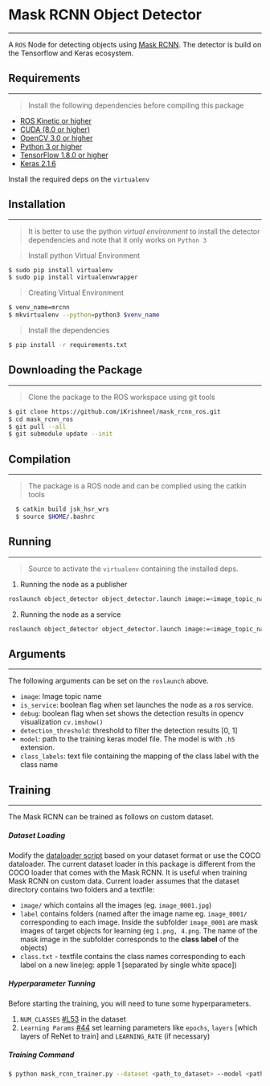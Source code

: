 
# Mask RCNN Object Detector
---
A `ROS` Node for detecting objects using [Mask RCNN](https://github.com/matterport/Mask_RCNN). The detector 
is build on the Tensorflow and Keras ecosystem.  

## Requirements
---
>Install the following dependencies before compiling this package
- [ROS Kinetic or higher](http://wiki.ros.org/kinetic)
- [CUDA (8.0 or higher)](https://developer.nvidia.com/cuda-downloads)
- [OpenCV 3.0 or higher](https://github.com/opencv/opencv)
- [Python 3 or higher](https://www.python.org/download/releases/3.0/)
- [TensorFlow 1.8.0 or higher](https://www.tensorflow.org/)
- [Keras 2.1.6](https://keras.io/)

Install the required deps on the `virtualenv`

## Installation
----
>It is better to use the python *virtual environment* to install the detector dependencies and note that it only works on `Python 3`

>Install python Virtual Environment
```bash
$ sudo pip install virtualenv
$ sudo pip install virtualenvwrapper
```

>Creating Virtual Environment
```bash
$ venv_name=mrcnn
$ mkvirtualenv --python=python3 $venv_name
```

>Install the dependencies
```bash
$ pip install -r requirements.txt
```

## Downloading the Package
---
> Clone the package to the ROS workspace using git tools
```bash
$ git clone https://github.com/iKrishneel/mask_rcnn_ros.git
$ cd mask_rcnn_ros
$ git pull --all
$ git submodule update --init
```

## Compilation
------------
> The package is a ROS node and can be complied using the catkin tools
```bash
  $ catkin build jsk_hsr_wrs
  $ source $HOME/.bashrc
```

## Running
---
>Source to activate the `virtualenv` containing the installed deps.

1. Running the node as a publisher
```bash
roslaunch object_detector object_detector.launch image:=<image_topic_name> is_service:=false debug:=true
```
2. Running the node as a service
```bash
roslaunch object_detector object_detector.launch image:=<image_topic_name> is_service:=true debug:=false
```

## Arguments
---
The following arguments can be set on the `roslaunch` above.
- `image`: Image topic name
- `is_service`: boolean flag when set launches the node as a ros service.
- `debug`: boolean flag when set shows the detection results in opencv visualization `cv.imshow()`
- `detection_threshold`: threshold to filter the detection results [0, 1]
- `model`: path to the training keras model file. The model is with `.h5` extension.
- `class_labels`: text file containing the mapping of the class label with the class name

## Training
---
The Mask RCNN can be trained as follows on custom dataset.

##### Dataset Loading
Modify the [dataloader script](https://github.com/iKrishneel/mask_rcnn_ros/blob/master/scripts/train/custom_dataloader.py) based on your dataset format or use the COCO dataloader. The current dataset loader in this package is different from the COCO loader that comes with the Mask RCNN. It is useful when training Mask RCNN on custom data. 
Current loader assumes that the dataset directory contains two folders and a textfile:
- `image/` which contains all the images (eg. `image_0001.jpg`)
- `label` contains folders (named after the image name eg. `image_0001/` corresponding to each image. Inside the subfolder `image_0001` are mask images of target objects for learning (eg `1.png, 4.png`. The name of the mask image in the subfolder corresponds to the **class label** of the objects)
- `class.txt` - textfile contains the class names corresponding to each label on a new line(eg: apple 1 [separated by single white space])

##### Hyperparameter Tunning
Before starting the training, you will need to tune some hyperparameters.

1. `NUM_CLASSES` [#L53](https://github.com/iKrishneel/mask_rcnn_ros/blob/master/scripts/train/mask_rcnn_trainer.py#L53) in the dataset
2. `Learning Params` [#44](https://github.com/iKrishneel/mask_rcnn_ros/blob/master/scripts/train/mask_rcnn_trainer.py#L144) set learning parameters like `epochs`, `layers` [which layers of ReNet to train] and `LEARNING_RATE` (if necessary)

##### Training Command

```bash
$ python mask_rcnn_trainer.py --dataset <path_to_dataset> --model <path_to_model_used_for_initialization>  train
````
